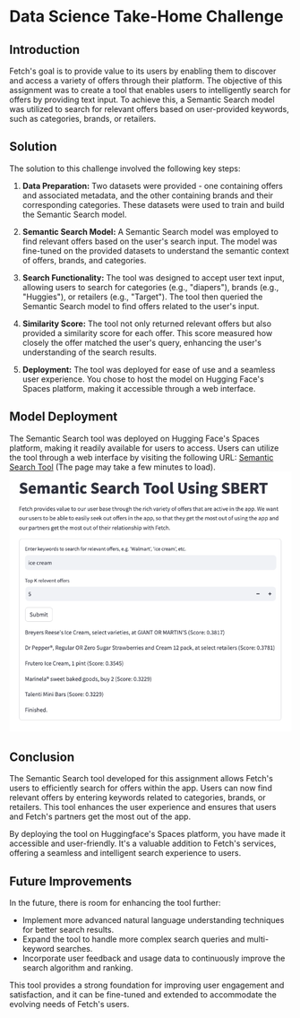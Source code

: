 # Data Science Take-Home Challenge

## Introduction

Fetch's goal is to provide value to its users by enabling them to discover and access a variety of offers through their platform. The objective of this assignment was to create a tool that enables users to intelligently search for offers by providing text input. To achieve this, a Semantic Search model was utilized to search for relevant offers based on user-provided keywords, such as categories, brands, or retailers.

## Solution

The solution to this challenge involved the following key steps:

1. **Data Preparation:** Two datasets were provided - one containing offers and associated metadata, and the other containing brands and their corresponding categories. These datasets were used to train and build the Semantic Search model.

2. **Semantic Search Model:** A Semantic Search model was employed to find relevant offers based on the user's search input. The model was fine-tuned on the provided datasets to understand the semantic context of offers, brands, and categories.

3. **Search Functionality:** The tool was designed to accept user text input, allowing users to search for categories (e.g., "diapers"), brands (e.g., "Huggies"), or retailers (e.g., "Target"). The tool then queried the Semantic Search model to find offers related to the user's input.

4. **Similarity Score:** The tool not only returned relevant offers but also provided a similarity score for each offer. This score measured how closely the offer matched the user's query, enhancing the user's understanding of the search results.

5. **Deployment:** The tool was deployed for ease of use and a seamless user experience. You chose to host the model on Hugging Face's Spaces platform, making it accessible through a web interface.

## Model Deployment

The Semantic Search tool was deployed on Hugging Face's Spaces platform, making it readily available for users to access. Users can utilize the tool through a web interface by visiting the following URL: [Semantic Search Tool](https://huggingface.co/spaces/hbbhsy/semantic_search) (The page may take a few minutes to load). <br>
![demo screenshot](img/demo_screenshot.png)

## Conclusion

The Semantic Search tool developed for this assignment allows Fetch's users to efficiently search for offers within the app. Users can now find relevant offers by entering keywords related to categories, brands, or retailers. This tool enhances the user experience and ensures that users and Fetch's partners get the most out of the app.

By deploying the tool on Huggingface's Spaces platform, you have made it accessible and user-friendly. It's a valuable addition to Fetch's services, offering a seamless and intelligent search experience to users.

## Future Improvements

In the future, there is room for enhancing the tool further:

- Implement more advanced natural language understanding techniques for better search results.
- Expand the tool to handle more complex search queries and multi-keyword searches.
- Incorporate user feedback and usage data to continuously improve the search algorithm and ranking.

This tool provides a strong foundation for improving user engagement and satisfaction, and it can be fine-tuned and extended to accommodate the evolving needs of Fetch's users.